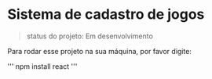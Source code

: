 # Sistema de cadastro de jogos 

>status do projeto: Em desenvolvimento 

Para rodar esse projeto na sua máquina, por favor digite:

'''
npm install react
'''
